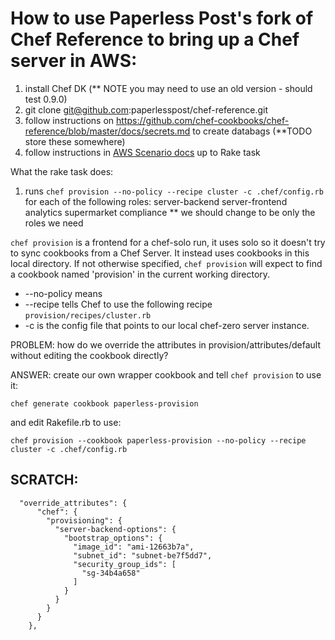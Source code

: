 # How to use Paperless Post's fork of Chef Reference to bring up a Chef server in AWS:

1. install Chef DK (** NOTE you may need to use an old version - should test 0.9.0)
2. git clone git@github.com:paperlesspost/chef-reference.git
3. follow instructions on https://github.com/chef-cookbooks/chef-reference/blob/master/docs/secrets.md to create databags (**TODO store these somewhere)
4. follow instructions in [AWS Scenario docs](https://github.com/chef-cookbooks/chef-reference/blob/master/docs/scenario-aws.md) up to Rake task

What the rake task does:
1.  runs `chef provision --no-policy --recipe cluster -c .chef/config.rb` for each of the following roles:
server-backend server-frontend analytics supermarket compliance ** we should change to be only the roles we need

`chef provision` is a frontend for a chef-solo run, it uses solo so it doesn't try to sync cookbooks from a Chef Server. It instead uses cookbooks in this local directory. If not otherwise specified, `chef provision` will expect to find a cookbook named 'provision' in the current working directory.
* --no-policy means
* --recipe tells Chef to use the following recipe `provision/recipes/cluster.rb` 
* -c is the config file that points to our local chef-zero server instance.

PROBLEM: how do we override the attributes in provision/attributes/default without editing the cookbook directly?

ANSWER: create our own wrapper cookbook and tell `chef provision` to use it:
```
chef generate cookbook paperless-provision
```
and edit Rakefile.rb to use:
```
chef provision --cookbook paperless-provision --no-policy --recipe cluster -c .chef/config.rb
```




## SCRATCH:

```
  "override_attributes": {
      "chef": {
        "provisioning": {
          "server-backend-options": {
            "bootstrap_options": {
              "image_id": "ami-12663b7a",
              "subnet_id": "subnet-be7f5dd7",
              "security_group_ids": [
                "sg-34b4a658"
              ]
            }
          }
        }
      }
    },
```


